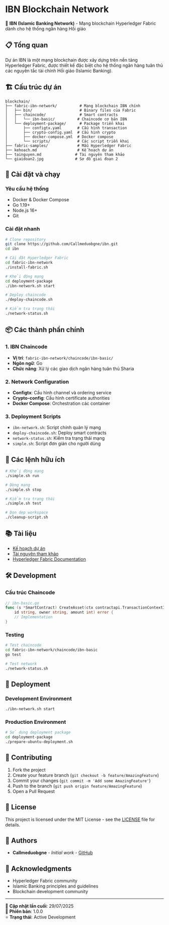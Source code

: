 # IBN Blockchain Network

🚀 **IBN (Islamic Banking Network)** - Mạng blockchain Hyperledger Fabric dành cho hệ thống ngân hàng Hồi giáo

## 📋 Tổng quan

Dự án IBN là một mạng blockchain được xây dựng trên nền tảng Hyperledger Fabric, được thiết kế đặc biệt cho hệ thống ngân hàng tuân thủ các nguyên tắc tài chính Hồi giáo (Islamic Banking).

## 🏗️ Cấu trúc dự án

```
blockchain/
├── fabric-ibn-network/          # Mạng blockchain IBN chính
│   ├── bin/                     # Binary files của Fabric
│   ├── chaincode/               # Smart contracts
│   │   └── ibn-basic/          # Chaincode cơ bản IBN
│   └── deployment-package/      # Package triển khai
│       ├── configtx.yaml       # Cấu hình transaction
│       ├── crypto-config.yaml  # Cấu hình crypto
│       ├── docker-compose.yml  # Docker compose
│       └── scripts/            # Các script triển khai
├── fabric-samples/             # Mẫu Hyperledger Fabric
├── kehoach.md                  # Kế hoạch dự án
├── tainguyen.md               # Tài nguyên tham khảo
└── giaidoan2.jpg              # Sơ đồ giai đoạn 2
```

## 🚀 Cài đặt và chạy

### Yêu cầu hệ thống

- Docker & Docker Compose
- Go 1.19+
- Node.js 16+
- Git

### Cài đặt nhanh

```bash
# Clone repository
git clone https://github.com/Callmeduobgne/ibn.git
cd ibn

# Cài đặt Hyperledger Fabric
cd fabric-ibn-network
./install-fabric.sh

# Khởi động mạng
cd deployment-package
./ibn-network.sh start

# Deploy chaincode
./deploy-chaincode.sh

# Kiểm tra trạng thái
./network-status.sh
```

## 📦 Các thành phần chính

### 1. IBN Chaincode
- **Vị trí**: `fabric-ibn-network/chaincode/ibn-basic/`
- **Ngôn ngữ**: Go
- **Chức năng**: Xử lý các giao dịch ngân hàng tuân thủ Sharia

### 2. Network Configuration
- **Configtx**: Cấu hình channel và ordering service
- **Crypto-config**: Cấu hình certificate authorities
- **Docker Compose**: Orchestration các container

### 3. Deployment Scripts
- `ibn-network.sh`: Script chính quản lý mạng
- `deploy-chaincode.sh`: Deploy smart contracts
- `network-status.sh`: Kiểm tra trạng thái mạng
- `simple.sh`: Script đơn giản cho người dùng

## 🔧 Các lệnh hữu ích

```bash
# Khởi động mạng
./simple.sh run

# Dừng mạng
./simple.sh stop

# Kiểm tra trạng thái
./simple.sh test

# Dọn dẹp workspace
./cleanup-script.sh
```

## 📚 Tài liệu

- [Kế hoạch dự án](kehoach.md)
- [Tài nguyên tham khảo](tainguyen.md)
- [Hyperledger Fabric Documentation](https://hyperledger-fabric.readthedocs.io/)

## 🛠️ Development

### Cấu trúc Chaincode

```go
// ibn-basic.go
func (s *SmartContract) CreateAsset(ctx contractapi.TransactionContextInterface, 
    id string, owner string, amount int) error {
    // Implementation
}
```

### Testing

```bash
# Test chaincode
cd fabric-ibn-network/chaincode/ibn-basic
go test

# Test network
./network-status.sh
```

## 🚢 Deployment

### Development Environment
```bash
./ibn-network.sh start
```

### Production Environment
```bash
# Sử dụng deployment package
cd deployment-package
./prepare-ubuntu-deployment.sh
```

## 🤝 Contributing

1. Fork the project
2. Create your feature branch (`git checkout -b feature/AmazingFeature`)
3. Commit your changes (`git commit -m 'Add some AmazingFeature'`)
4. Push to the branch (`git push origin feature/AmazingFeature`)
5. Open a Pull Request

## 📝 License

This project is licensed under the MIT License - see the [LICENSE](LICENSE) file for details.

## 👥 Authors

- **Callmeduobgne** - *Initial work* - [GitHub](https://github.com/Callmeduobgne)

## 🙏 Acknowledgments

- Hyperledger Fabric community
- Islamic Banking principles and guidelines
- Blockchain development community

---

📅 **Cập nhật lần cuối**: 29/07/2025  
🚀 **Phiên bản**: 1.0.0  
⭐ **Trạng thái**: Active Development
